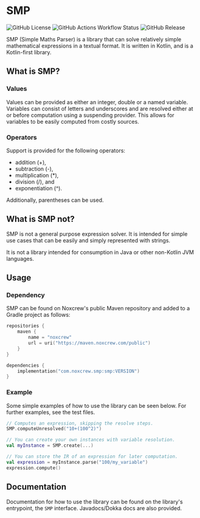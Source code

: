 # SMP
<img alt="GitHub License" src="https://img.shields.io/github/license/noxcrew/smp">
<img alt="GitHub Actions Workflow Status" src="https://img.shields.io/github/actions/workflow/status/noxcrew/smp/build.yml">
<img alt="GitHub Release" src="https://img.shields.io/github/v/release/noxcrew/smp">

SMP (Simple Maths Parser) is a library that can solve relatively simple mathematical expressions in a textual format.
It is written in Kotlin, and is a Kotlin-first library.

## What is SMP?

### Values
Values can be provided as either an integer, double or a named variable.
Variables can consist of letters and underscores and are resolved either at or before computation using a suspending provider.
This allows for variables to be easily computed from costly sources.

### Operators
Support is provided for the following operators:
* addition (+),
* subtraction (-),
* multiplication (*),
* division (/), and
* exponentiation (^).

Additionally, parentheses can be used.

## What is SMP not?
SMP is not a general purpose expression solver.
It is intended for simple use cases that can be easily and simply represented with strings.

It is not a library intended for consumption in Java or other non-Kotlin JVM languages.

## Usage
### Dependency
SMP can be found on Noxcrew's public Maven repository and added to a Gradle project as follows:

```kotlin
repositories {
    maven {
        name = "noxcrew"
        url = uri("https://maven.noxcrew.com/public")
    }
}

dependencies {
    implementation("com.noxcrew.smp:smp:VERSION")
}
```

### Example
Some simple examples of how to use the library can be seen below.
For further examples, see the test files.

```kotlin
// Computes an expression, skipping the resolve steps.
SMP.computeUnresolved("10+(100^2)")

// You can create your own instances with variable resolution.
val myInstance = SMP.create(...)

// You can store the IR of an expression for later computation.
val expression = myInstance.parse("100/my_variable")
expression.compute()
```

## Documentation
Documentation for how to use the library can be found on the library's entrypoint, the `SMP` interface.
Javadocs/Dokka docs are also provided.
